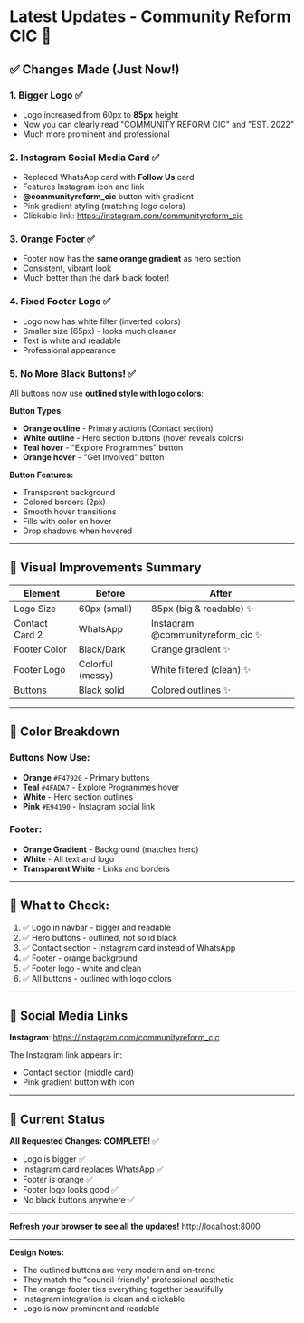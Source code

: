 # Latest Updates - Community Reform CIC 🎨

## ✅ Changes Made (Just Now!)

### 1. **Bigger Logo** ✅
- Logo increased from 60px to **85px** height
- Now you can clearly read "COMMUNITY REFORM CIC" and "EST. 2022"
- Much more prominent and professional

### 2. **Instagram Social Media Card** ✅
- Replaced WhatsApp card with **Follow Us** card
- Features Instagram icon and link
- **@communityreform_cic** button with gradient
- Pink gradient styling (matching logo colors)
- Clickable link: https://instagram.com/communityreform_cic

### 3. **Orange Footer** ✅
- Footer now has the **same orange gradient** as hero section
- Consistent, vibrant look
- Much better than the dark black footer!

### 4. **Fixed Footer Logo** ✅
- Logo now has white filter (inverted colors)
- Smaller size (65px) - looks much cleaner
- Text is white and readable
- Professional appearance

### 5. **No More Black Buttons!** ✅
All buttons now use **outlined style with logo colors**:

**Button Types:**
- **Orange outline** - Primary actions (Contact section)
- **White outline** - Hero section buttons (hover reveals colors)
- **Teal hover** - "Explore Programmes" button
- **Orange hover** - "Get Involved" button

**Button Features:**
- Transparent background
- Colored borders (2px)
- Smooth hover transitions
- Fills with color on hover
- Drop shadows when hovered

---

## 🎨 Visual Improvements Summary

| Element | Before | After |
|---------|--------|-------|
| Logo Size | 60px (small) | 85px (big & readable) ✨ |
| Contact Card 2 | WhatsApp | Instagram @communityreform_cic ✨ |
| Footer Color | Black/Dark | Orange gradient ✨ |
| Footer Logo | Colorful (messy) | White filtered (clean) ✨ |
| Buttons | Black solid | Colored outlines ✨ |

---

## 🌈 Color Breakdown

### Buttons Now Use:
- **Orange** `#F47920` - Primary buttons
- **Teal** `#4FADA7` - Explore Programmes hover
- **White** - Hero section outlines
- **Pink** `#E94190` - Instagram social link

### Footer:
- **Orange Gradient** - Background (matches hero)
- **White** - All text and logo
- **Transparent White** - Links and borders

---

## 📱 What to Check:

1. ✅ Logo in navbar - bigger and readable
2. ✅ Hero buttons - outlined, not solid black
3. ✅ Contact section - Instagram card instead of WhatsApp
4. ✅ Footer - orange background
5. ✅ Footer logo - white and clean
6. ✅ All buttons - outlined with logo colors

---

## 🔗 Social Media Links

**Instagram**: https://instagram.com/communityreform_cic

The Instagram link appears in:
- Contact section (middle card)
- Pink gradient button with icon

---

## 🚀 Current Status

**All Requested Changes: COMPLETE!** ✅

- Logo is bigger ✅
- Instagram card replaces WhatsApp ✅
- Footer is orange ✅
- Footer logo looks good ✅
- No black buttons anywhere ✅

---

**Refresh your browser to see all the updates!**
http://localhost:8000

---

**Design Notes:**
- The outlined buttons are very modern and on-trend
- They match the "council-friendly" professional aesthetic
- The orange footer ties everything together beautifully
- Instagram integration is clean and clickable
- Logo is now prominent and readable
